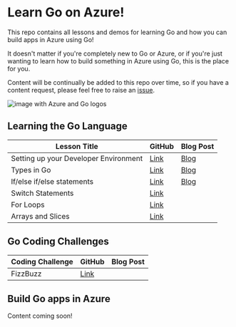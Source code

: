 # Learn Go on Azure!

This repo contains all lessons and demos for learning Go and how you can build apps in Azure using Go!

It doesn't matter if you're completely new to Go or Azure, or if you're just wanting to learn how to build something in Azure using Go, this is the place for you.

Content will be continually be added to this repo over time, so if you have a content request, please feel free to raise an [issue](https://github.com/willvelida/learn-go-on-azure/issues).

![image with Azure and Go logos](https://dev-to-uploads.s3.amazonaws.com/uploads/articles/4du274tecmvucc7xwn0y.png#center)

## Learning the Go Language

| **Lesson Title** | GitHub | Blog Post |
| ---------------- | ------ | --------- |
|  Setting up your Developer Environment | [Link](https://github.com/willvelida/learn-go-on-azure/tree/main/LearnGo/1-setting-up-your-environment) | [Blog](https://www.willvelida.com/posts/setting-up-dev-environment-golang/) |
| Types in Go | [Link](https://github.com/willvelida/learn-go-on-azure/tree/main/LearnGo/2-types-in-go) | [Blog](https://www.willvelida.com/posts/types-in-go/) |
| If/else if/else statements | [Link](https://github.com/willvelida/learn-go-on-azure/blob/main/LearnGo/3-if-else-statements/) | [Blog](https://www.willvelida.com/posts/if-else-statements/) |
| Switch Statements | [Link](https://github.com/willvelida/learn-go-on-azure/tree/main/LearnGo/4-switch-statements) | |
| For Loops | [Link](https://github.com/willvelida/learn-go-on-azure/tree/main/LearnGo/5-for-loops) | |
| Arrays and Slices | [Link](https://github.com/willvelida/learn-go-on-azure/tree/main/LearnGo/6-arrays-and-slices) | |

## Go Coding Challenges

| **Coding Challenge** | GitHub | Blog Post |
| -------------------- | ------ | --------- |
| FizzBuzz | [Link](https://github.com/willvelida/learn-go-on-azure/tree/main/CodingChallenges/FizzBuzz) | |
 
## Build Go apps in Azure

Content coming soon!